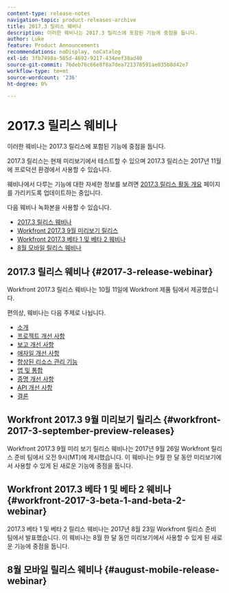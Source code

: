 ```yaml
---
content-type: release-notes
navigation-topic: product-releases-archive
title: 2017.3 릴리스 웨비나
description: 이러한 웨비나는 2017.3 릴리스에 포함된 기능에 중점을 둡니다.
author: Luke
feature: Product Announcements
recommendations: noDisplay, noCatalog
exl-id: 3fb7498a-585d-4692-9217-434eef38ad40
source-git-commit: 76deb76c66e8f8a7dea721378591ae035b8d42e7
workflow-type: tm+mt
source-wordcount: '236'
ht-degree: 0%

---
```


# 2017.3 릴리스 웨비나

이러한 웨비나는 2017.3 릴리스에 포함된 기능에 중점을 둡니다. 

2017.3 릴리스는 현재 미리보기에서 테스트할 수 있으며 2017.3 릴리스는 2017년 11월에 프로덕션 환경에서 사용할 수 있습니다.

웨비나에서 다루는 기능에 대한 자세한 정보를 보려면 [2017.3 릴리스 활동 개요](../../../../product-announcements/product-releases/quarterly-release-archive/2017.3-release-activity/2017.3-release-activity-overview.md) 페이지를 가리키도록 업데이트하는 중입니다.

다음 웨비나 녹화본을 사용할 수 있습니다.

* [2017.3 릴리스 웨비나](#2017-3-release-webinar)
* [Workfront 2017.3 9월 미리보기 릴리스](#workfront-2017-3-september-preview-releases)
* [Workfront 2017.3 베타 1 및 베타 2 웨비나](#workfront-2017-3-beta-1-and-beta-2-webinar)
* [8월 모바일 릴리스 웨비나](#august-mobile-release-webinar)

## 2017.3 릴리스 웨비나 {#2017-3-release-webinar}

Workfront 2017.3 릴리스 웨비나는 10월 11일에 Workfront 제품 팀에서 제공했습니다.  

편의상, 웨비나는 다음 주제로 나뉩니다.

* [소개](#introduction)
* [프로젝트 개선 사항](#project-enhancements)
* [보고 개선 사항](#reporting-enhancements)
* [애자일 개선 사항](#agile-enhancements)
* [향상된 리소스 관리 기능](#resource-management-enhancements)
* [앱 및 통합](#apps-and-integrations)
* [증명 개선 사항](#proofing-enhancements)
* [API 개선 사항](#api-enhancements)
* [결론](#conclusion)

## Workfront 2017.3 9월 미리보기 릴리스 {#workfront-2017-3-september-preview-releases}

Workfront 2017.3 9월 미리 보기 릴리스 웨비나는 2017년 9월 26일 Workfront 릴리스 준비 팀에서 오전 9시(MT)에 제시했습니다. 이 웨비나는 9월 한 달 동안 미리보기에서 사용할 수 있게 된 새로운 기능에 중점을 둡니다.

## Workfront 2017.3 베타 1 및 베타 2 웨비나 {#workfront-2017-3-beta-1-and-beta-2-webinar}

2017.3 베타 1 및 베타 2 릴리스 웨비나는 2017년 8월 23일 Workfront 릴리스 준비 팀에서 발표했습니다. 이 웨비나는 8월 한 달 동안 미리보기에서 사용할 수 있게 된 새로운 기능에 중점을 둡니다.

## 8월 모바일 릴리스 웨비나 {#august-mobile-release-webinar}
